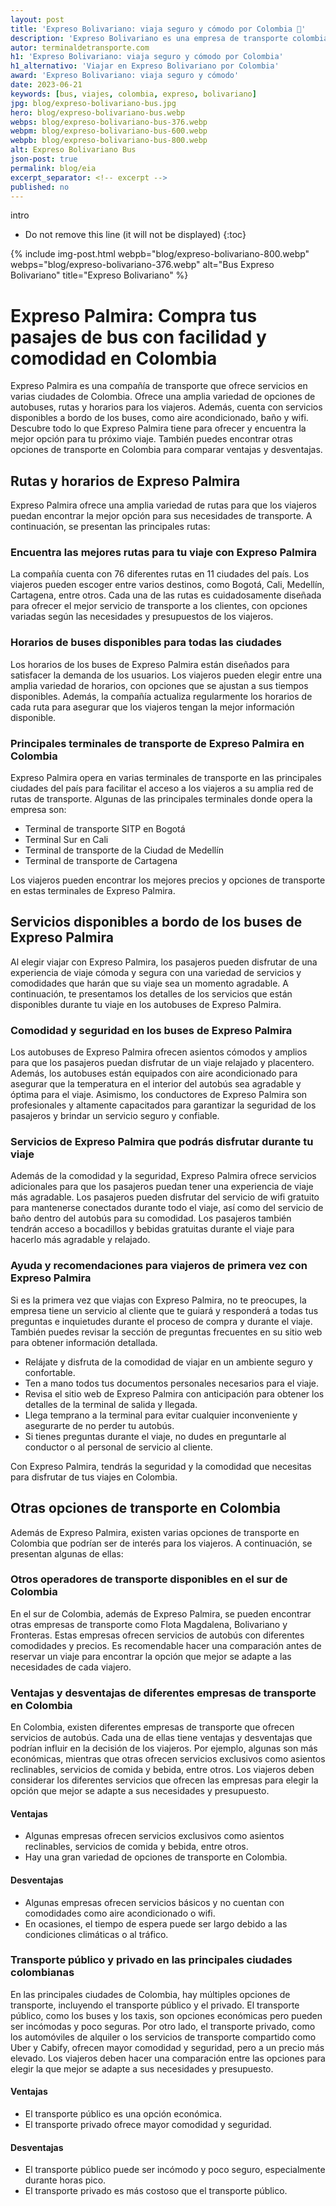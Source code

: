 ```yaml
---
layout: post
title: 'Expreso Bolivariano: viaja seguro y cómodo por Colombia 🚌'
description: 'Expreso Bolivariano es una empresa de transporte colombiana con más de 65 años de experiencia. ¿Por qué es de las más utilizadas? ¡Averígualo aquí!'
autor: terminaldetransporte.com
h1: 'Expreso Bolivariano: viaja seguro y cómodo por Colombia'
h1_alternativo: 'Viajar en Expreso Bolivariano por Colombia'
award: 'Expreso Bolivariano: viaja seguro y cómodo'
date: 2023-06-21
keywords: [bus, viajes, colombia, expreso, bolivariano]
jpg: blog/expreso-bolivariano-bus.jpg
hero: blog/expreso-bolivariano-bus.webp
webps: blog/expreso-bolivariano-bus-376.webp
webpm: blog/expreso-bolivariano-bus-600.webp
webpb: blog/expreso-bolivariano-bus-800.webp
alt: Expreso Bolivariano Bus
json-post: true
permalink: blog/eia
excerpt_separator: <!-- excerpt -->
published: no
---
```

intro
<!-- excerpt -->

* Do not remove this line (it will not be displayed)
{:toc}

{% include img-post.html webpb="blog/expreso-bolivariano-800.webp" webps="blog/expreso-bolivariano-376.webp" alt="Bus Expreso Bolivariano" title="Expreso Bolivariano" %}
# Expreso Palmira: Compra tus pasajes de bus con facilidad y comodidad en Colombia

Expreso Palmira es una compañía de transporte que ofrece servicios en varias ciudades de Colombia. Ofrece una amplia variedad de opciones de autobuses, rutas y horarios para los viajeros. Además, cuenta con servicios disponibles a bordo de los buses, como aire acondicionado, baño y wifi. Descubre todo lo que Expreso Palmira tiene para ofrecer y encuentra la mejor opción para tu próximo viaje. También puedes encontrar otras opciones de transporte en Colombia para comparar ventajas y desventajas.

## Rutas y horarios de Expreso Palmira

Expreso Palmira ofrece una amplia variedad de rutas para que los viajeros puedan encontrar la mejor opción para sus necesidades de transporte. A continuación, se presentan las principales rutas:

### Encuentra las mejores rutas para tu viaje con Expreso Palmira

La compañía cuenta con 76 diferentes rutas en 11 ciudades del país. Los viajeros pueden escoger entre varios destinos, como Bogotá, Cali, Medellín, Cartagena, entre otros. Cada una de las rutas es cuidadosamente diseñada para ofrecer el mejor servicio de transporte a los clientes, con opciones variadas según las necesidades y presupuestos de los viajeros.

### Horarios de buses disponibles para todas las ciudades

Los horarios de los buses de Expreso Palmira están diseñados para satisfacer la demanda de los usuarios. Los viajeros pueden elegir entre una amplia variedad de horarios, con opciones que se ajustan a sus tiempos disponibles. Además, la compañía actualiza regularmente los horarios de cada ruta para asegurar que los viajeros tengan la mejor información disponible.

### Principales terminales de transporte de Expreso Palmira en Colombia

Expreso Palmira opera en varias terminales de transporte en las principales ciudades del país para facilitar el acceso a los viajeros a su amplia red de rutas de transporte. Algunas de las principales terminales donde opera la empresa son:

- Terminal de transporte SITP en Bogotá
- Terminal Sur en Cali
- Terminal de transporte de la Ciudad de Medellín
- Terminal de transporte de Cartagena

Los viajeros pueden encontrar los mejores precios y opciones de transporte en estas terminales de Expreso Palmira.

## Servicios disponibles a bordo de los buses de Expreso Palmira

Al elegir viajar con Expreso Palmira, los pasajeros pueden disfrutar de una experiencia de viaje cómoda y segura con una variedad de servicios y comodidades que harán que su viaje sea un momento agradable. A continuación, te presentamos los detalles de los servicios que están disponibles durante tu viaje en los autobuses de Expreso Palmira.

### Comodidad y seguridad en los buses de Expreso Palmira

Los autobuses de Expreso Palmira ofrecen asientos cómodos y amplios para que los pasajeros puedan disfrutar de un viaje relajado y placentero. Además, los autobuses están equipados con aire acondicionado para asegurar que la temperatura en el interior del autobús sea agradable y óptima para el viaje. Asimismo, los conductores de Expreso Palmira son profesionales y altamente capacitados para garantizar la seguridad de los pasajeros y brindar un servicio seguro y confiable.

### Servicios de Expreso Palmira que podrás disfrutar durante tu viaje

Además de la comodidad y la seguridad, Expreso Palmira ofrece servicios adicionales para que los pasajeros puedan tener una experiencia de viaje más agradable. Los pasajeros pueden disfrutar del servicio de wifi gratuito para mantenerse conectados durante todo el viaje, así como del servicio de baño dentro del autobús para su comodidad. Los pasajeros también tendrán acceso a bocadillos y bebidas gratuitas durante el viaje para hacerlo más agradable y relajado.

### Ayuda y recomendaciones para viajeros de primera vez con Expreso Palmira

Si es la primera vez que viajas con Expreso Palmira, no te preocupes, la empresa tiene un servicio al cliente que te guiará y responderá a todas tus preguntas e inquietudes durante el proceso de compra y durante el viaje. También puedes revisar la sección de preguntas frecuentes en su sitio web para obtener información detallada.

- Relájate y disfruta de la comodidad de viajar en un ambiente seguro y confortable.
- Ten a mano todos tus documentos personales necesarios para el viaje.
- Revisa el sitio web de Expreso Palmira con anticipación para obtener los detalles de la terminal de salida y llegada.
- Llega temprano a la terminal para evitar cualquier inconveniente y asegurarte de no perder tu autobús.
- Si tienes preguntas durante el viaje, no dudes en preguntarle al conductor o al personal de servicio al cliente.

Con Expreso Palmira, tendrás la seguridad y la comodidad que necesitas para disfrutar de tus viajes en Colombia.

## Otras opciones de transporte en Colombia

Además de Expreso Palmira, existen varias opciones de transporte en Colombia que podrían ser de interés para los viajeros. A continuación, se presentan algunas de ellas:

### Otros operadores de transporte disponibles en el sur de Colombia

En el sur de Colombia, además de Expreso Palmira, se pueden encontrar otras empresas de transporte como Flota Magdalena, Bolivariano y Fronteras. Estas empresas ofrecen servicios de autobús con diferentes comodidades y precios. Es recomendable hacer una comparación antes de reservar un viaje para encontrar la opción que mejor se adapte a las necesidades de cada viajero.

### Ventajas y desventajas de diferentes empresas de transporte en Colombia

En Colombia, existen diferentes empresas de transporte que ofrecen servicios de autobús. Cada una de ellas tiene ventajas y desventajas que podrían influir en la decisión de los viajeros. Por ejemplo, algunas son más económicas, mientras que otras ofrecen servicios exclusivos como asientos reclinables, servicios de comida y bebida, entre otros. Los viajeros deben considerar los diferentes servicios que ofrecen las empresas para elegir la opción que mejor se adapte a sus necesidades y presupuesto.

#### Ventajas

- Algunas empresas ofrecen servicios exclusivos como asientos reclinables, servicios de comida y bebida, entre otros.
- Hay una gran variedad de opciones de transporte en Colombia.

#### Desventajas

- Algunas empresas ofrecen servicios básicos y no cuentan con comodidades como aire acondicionado o wifi.
- En ocasiones, el tiempo de espera puede ser largo debido a las condiciones climáticas o al tráfico.

### Transporte público y privado en las principales ciudades colombianas

En las principales ciudades de Colombia, hay múltiples opciones de transporte, incluyendo el transporte público y el privado. El transporte público, como los buses y los taxis, son opciones económicas pero pueden ser incómodas y poco seguras. Por otro lado, el transporte privado, como los automóviles de alquiler o los servicios de transporte compartido como Uber y Cabify, ofrecen mayor comodidad y seguridad, pero a un precio más elevado. Los viajeros deben hacer una comparación entre las opciones para elegir la que mejor se adapte a sus necesidades y presupuesto.

#### Ventajas

- El transporte público es una opción económica.
- El transporte privado ofrece mayor comodidad y seguridad.

#### Desventajas

- El transporte público puede ser incómodo y poco seguro, especialmente durante horas pico.
- El transporte privado es más costoso que el transporte público.